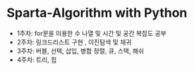 # Sparta-Algorithm with Python

- 1주차: for문을 이용한 수 나열 및 시간 및 공간 복잡도 공부
- 2주차: 링크드리스트 구현 , 이진탐색 및 재귀
- 3주차: 버블, 선택, 삽입, 병합 정렬, 큐, 스택, 해쉬
- 4주차: 트리, 힙
